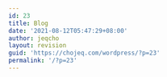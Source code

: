 ```yaml
---
id: 23
title: Blog
date: '2021-08-12T05:47:29+08:00'
author: jeqcho
layout: revision
guid: 'https://chojeq.com/wordpress/?p=23'
permalink: '/?p=23'
---
```



